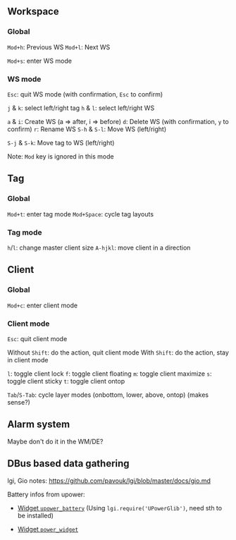 ## Workspace

### Global

`Mod+h`: Previous WS
`Mod+l`: Next WS

`Mod+s`: enter WS mode

### WS mode

`Esc`: quit WS mode (with confirmation, `Esc` to confirm)

`j` & `k`: select left/right tag
`h` & `l`: select left/right WS

`a` & `i`: Create WS (a => after, i => before)
`d`: Delete WS (with confirmation, `y` to confirm)
`r`: Rename WS
`S-h` & `S-l`: Move WS (left/right)

`S-j` & `S-k`: Move tag to WS (left/right)

Note: `Mod` key is ignored in this mode


## Tag

### Global

`Mod+t`: enter tag mode
`Mod+Space`: cycle tag layouts

### Tag mode

`h`/`l`: change master client size
`A-hjkl`: move client in a direction


## Client

### Global

`Mod+c`: enter client mode

### Client mode

`Esc`: quit client mode

Without `Shift`: do the action, quit client mode
With `Shift`: do the action, stay in client mode

`l`: toggle client lock
`f`: toggle client floating
`m`: toggle client maximize
`s`: toggle client sticky
`t`: toggle client ontop

`Tab`/`S-Tab`: cycle layer modes (onbottom, lower, above, ontop) (makes sense?)



## Alarm system

Maybe don't do it in the WM/DE?


## DBus based data gathering

lgi, Gio notes: https://github.com/pavouk/lgi/blob/master/docs/gio.md

Battery infos from upower:

- [Widget `upower_battery`](https://github.com/lexa/awesome_upower_battery)
(Using `lgi.require('UPowerGlib')`, need sth to be installed)

- [Widget `power_widget`](https://github.com/stefano-m/awesome-power_widget)

